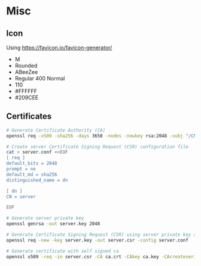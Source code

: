 # Misc

## Icon

Using https://favicon.io/favicon-generator/

- M
- Rounded
- ABeeZee
- Regular 400 Normal
- 110
- #FFFFFF
- #209CEE

## Certificates

```bash
# Generate Certificate Authority (CA)
openssl req -x509 -sha256 -days 3650 -nodes -newkey rsa:2048 -subj "/CN=demos" -keyout ca.key -out ca.crt

# Create server Certificate Signing Request (CSR) configuration file
cat > server.conf <<EOF
[ req ]
default_bits = 2048
prompt = no
default_md = sha256
distinguished_name = dn

[ dn ]
CN = server

EOF

# Generate server private key
openssl genrsa -out server.key 2048

# Generate Certificate Signing Request (CSR) using server private key and configuration file
openssl req -new -key server.key -out server.csr -config server.conf

# Generate certificate with self signed ca
openssl x509 -req -in server.csr -CA ca.crt -CAkey ca.key -CAcreateserial -out server.crt -days 3650 -sha256
```
